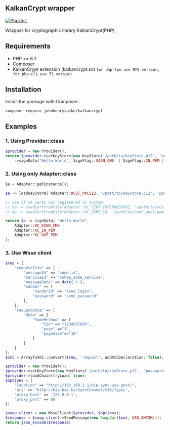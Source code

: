 ## KalkanCrypt wrapper
[![PhpUnit](https://github.com/JohnHenrySpike/kalkan-crypt/actions/workflows/php.yml/badge.svg)](https://github.com/JohnHenrySpike/kalkan-crypt/actions/workflows/php.yml)

Wrapper for cryptographic library KalkanCrypt(PHP)

## Requirements
- PHP >= 8.2
- Composer
- KalkanCrypt extension (kalkancrypt.so) `for php-fpm use NTS version, for php-cli use TS version`


## Installation

Install the package with Composer:

    composer require johnhenryspike/kalkancrypt



## Examples

### 1. Using Provider::class
```php
$provider = new Provider();
return $provider->setKeyStore(new KeyStore('/path/to/keyStore.p12', 'password'))
    ->signData("Hello World", SignFlag::SIGN_CMS  | SignFlag::IN_PEM | SignFlag::OUT_PEM);
```

### 2. Using only Adapter::class
```php
$a = Adapter::getInstance();

$a -> loadKeyStore( Adapter::KCST_PKCS12, '/path/to/keyStore.p12', 'password');

// use if CA certs not registered in system
// $a -> loadCertFromFile(Adapter::KC_CERT_INTERMEDIATE, '/path/to/nca_gost.pem');
// $a -> loadCertFromFile(Adapter::KC_CERT_CA, '/path/to/root_gost.pem');

return $a -> signData( "Hello World", 
    Adapter::KC_SIGN_CMS | 
    Adapter::KC_IN_PEM   | 
    Adapter::KC_OUT_PEM 
);
```

### 3. Use Wsse client

```php
$req = [
    "requestInfo" => [
        "messageId" => "some_id",
        "serviceId" => "vshep_some_service",
        "messageDate" => date('c'),
        "sender" => [
            "senderId" => "some_login",
            "password" => "some_password"
        ],
    ],
    "requestData" => [
        "data" => [
            "SomeMethod" => [
                "iin" => "1234567890",
                "page" =>"1",
                "pageSize"=>"10"
            ]
        ]
    ]
];
$xml = ArrayToXml::convert($req, 'request', addXmlDeclaration: false);

$provider = new Provider();
$provider->setKeyStore(new KeyStore('/path/to/keyStore.p12', 'password'));
$provider->loadChain(tryLoad: true);
$options = [
    "location" => "http://192.168.1.1/bip-sync-wss-gost/",
    "uri" => "http://bip.bee.kz/SyncChannel/v10/Types",
    'proxy_host' => '127.0.0.1',
    'proxy_port' => 80
];

$soap_client = new WsseClient($provider, $options);
$response = $soap_client->SendMessage(new SoapVar($xml, XSD_ANYXML));
return json_encode($response)
```


